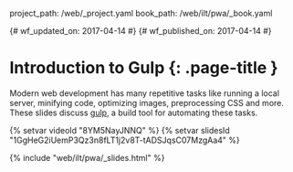 project_path: /web/_project.yaml
book_path: /web/ilt/pwa/_book.yaml

{# wf_updated_on: 2017-04-14 #}
{# wf_published_on: 2017-04-14 #}

# Introduction to Gulp {: .page-title }

Modern web development has many repetitive tasks like running a local server, minifying code, optimizing images, preprocessing CSS and more. These slides discuss  [gulp](http://gulpjs.com/), a build tool for automating these tasks.

{% setvar videoId "8YM5NayJNNQ" %}
{% setvar slidesId "1GgHeG2iUemP3Qz3n8fLT1j2v8T-tADSJqsC07MzgAa4" %}

{% include "web/ilt/pwa/_slides.html" %}
